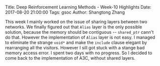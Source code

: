 Title: Deep Reinforcement Learning Methods - Week-10 Highlights
Date: 2017-08-20 21:00:00
Tags: gsoc
Author: Shangtong Zhang

This week I mainly worked on the issue of sharing layers between two networks. We finally figured out that `Alias` layer is the only possible solution, because the memory should be contiguous -- `shared_ptr` cann't do that. However the implementation of `Alias` layer is not easy. I managed to eliminate the strange `void*` and make the `include` clause elegant by rearranging all the visitors. However I sill got stuck with a stange bad memory access error. I spent two days with no progress. So I decided to come back to the implementation of A3C, without shared layers.

